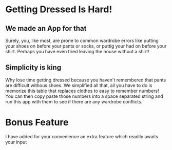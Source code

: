 # Getting Dressed Is Hard!

## We made an App for that

Surely, you, like most, are prone to common wardrobe errors like putting your shoes on before your pants or socks, or puttig your had on before your shirt. Perhaps you have even tried leaving the house without a shirt!

## Simplicity is king

Why lose time getting dressed because you haven't remembered that pants are difficult withous shoes. We simplified all that, all you have to do is memorize this table that replaces clothes to easy to remember numbers! You can then copy paste those numbers into a space separated string and run this app with them to see if there are any wardrobe conflicts.

# Bonus Feature
I have added for your convenience an extra feature which readily awaits your input